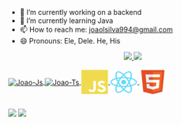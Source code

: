  
- 🔭 I’m currently working on a backend
- 🌱 I’m currently learning Java
- 📫 How to reach me: joaolsilva994@gmail.com
- 😄 Pronouns: Ele, Dele. He, His

<div align="center">
  <a href="https://github.com/JoaoLopes994">
  <img height="180em" src="https://github-readme-stats.vercel.app/api?username=JoaoLopes994&show_icons=true&theme=dark&include_all_commits=true&count_private=true"/>
  <img height="180em" src="https://github-readme-stats.vercel.app/api/top-langs/?username=JoaoLopes994&layout=compact&langs_count=7&theme=dark"/>
</div>

<div style="display: inline_block"><br>
  <img align="center" alt="Joao-Js" height="50" width="55" src="https://cdn.jsdelivr.net/gh/devicons/devicon/icons/mysql/mysql-original-wordmark.svg">
  <img align="center" alt="Joao-Ts" height="50" width="55" src="https://cdn.jsdelivr.net/gh/devicons/devicon/icons/java/java-original-wordmark.svg">
  <img align="center" alt="Joao-Js" height="50" width="55" src="https://raw.githubusercontent.com/devicons/devicon/master/icons/javascript/javascript-plain.svg">
  <img align="center" alt="Joao-React" height="50" width="55" src="https://raw.githubusercontent.com/devicons/devicon/master/icons/react/react-original.svg">
  <img align="center" alt="Joao-HTML" height="50" width="55" src="https://raw.githubusercontent.com/devicons/devicon/master/icons/html5/html5-original.svg">

##
  

  <a href = "mailto:joaolsilva994@gmail.com"><img src="https://img.shields.io/badge/Gmail-D14836?style=for-the-badge&logo=gmail&logoColor=white?style=for-the-badge&logo=gmail&logoColor=white" target="_blank"></a>
  <a href="https://www.linkedin.com/in/jplopessilva-45875016a" target="_blank"><img src="https://img.shields.io/badge/-LinkedIn-%230077B5?style=for-the-badge&logo=linkedin&logoColor=white" target="_blank"></a> 
